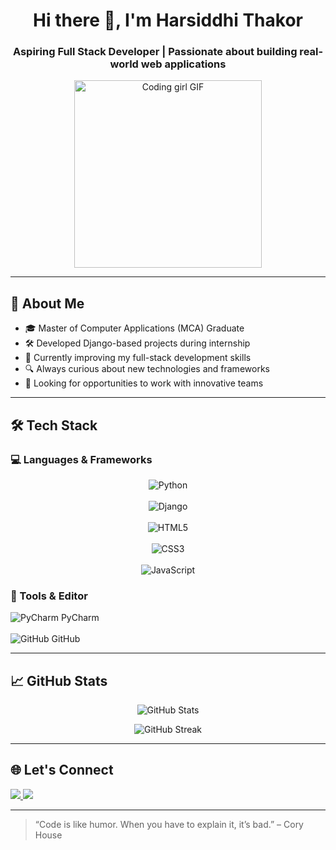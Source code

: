 
<h1 align="center">Hi there 👋, I'm Harsiddhi Thakor</h1>
<h3 align="center">Aspiring Full Stack Developer | Passionate about building real-world web applications</h3>

<p align="center">
  <img src="https://media.giphy.com/media/qgQUggAC3Pfv687qPC/giphy.gif" width="300" alt="Coding girl GIF">
</p>

---

## 💫 About Me
- 🎓 Master of Computer Applications (MCA) Graduate  
- 🛠️ Developed Django-based projects during internship  
- 🌱 Currently improving my full-stack development skills  
- 🔍 Always curious about new technologies and frameworks  
- 💼 Looking for opportunities to work with innovative teams  

---

## 🛠️ Tech Stack

### 💻 Languages & Frameworks  
<p align="center">
  <img src="https://img.shields.io/badge/Python-3776AB?style=for-the-badge&logo=python&logoColor=white" title="Python" /> 
  <br><br>
  <img src="https://img.shields.io/badge/Django-092E20?style=for-the-badge&logo=django&logoColor=white" title="Django" /> 
  <br><br>
  <img src="https://img.shields.io/badge/HTML5-E34F26?style=for-the-badge&logo=html5&logoColor=white" title="HTML5" />  
  <br><br>
  <img src="https://img.shields.io/badge/CSS3-1572B6?style=for-the-badge&logo=css3&logoColor=white" title="CSS3" /> 
  <br><br>
  <img src="https://img.shields.io/badge/JavaScript-F7DF1E?style=for-the-badge&logo=javascript&logoColor=black" title="JavaScript" />  
</p>

### 🧰 Tools & Editor
<p>
  <img src="https://img.shields.io/badge/PyCharm-000000?style=for-the-badge&logo=pycharm&logoColor=white" title="PyCharm" />&nbsp;PyCharm  
  <br><br>
  <img src="https://img.shields.io/badge/GitHub-181717?style=for-the-badge&logo=github&logoColor=white" title="GitHub" />&nbsp;GitHub  
</p>

---

## 📈 GitHub Stats
<p align="center">
  <img src="https://github-readme-stats.vercel.app/api?username=Harsiddhi-Thakor&show_icons=true&theme=radical" alt="GitHub Stats" />
</p>

<p align="center">
  <img src="https://github-readme-streak-stats.herokuapp.com/?user=Harsiddhi-Thakor&theme=radical" alt="GitHub Streak" />
</p>

---

## 🌐 Let's Connect
<p>
  <a href="https://www.linkedin.com/in/harsiddhithakor/" target="_blank">
    <img src="https://img.shields.io/badge/-LinkedIn-blue?style=for-the-badge&logo=linkedin&logoColor=white">
  </a>
  <a href="mailto:harsiddhithakor@gmail.com">
    <img src="https://img.shields.io/badge/-Gmail-red?style=for-the-badge&logo=gmail&logoColor=white">
  </a>
</p>

---

> “Code is like humor. When you have to explain it, it’s bad.” – Cory House
